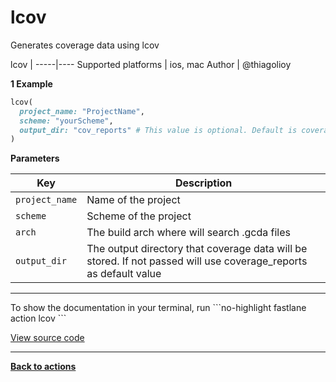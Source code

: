 # lcov


Generates coverage data using lcov







lcov |
-----|----
Supported platforms | ios, mac
Author | @thiagolioy



**1 Example**

```ruby
lcov(
  project_name: "ProjectName",
  scheme: "yourScheme",
  output_dir: "cov_reports" # This value is optional. Default is coverage_reports
)
```





**Parameters**

Key | Description
----|------------
  `project_name` | Name of the project
  `scheme` | Scheme of the project
  `arch` | The build arch where will search .gcda files
  `output_dir` | The output directory that coverage data will be stored. If not passed will use coverage_reports as default value




<hr />
To show the documentation in your terminal, run
```no-highlight
fastlane action lcov
```

<a href="https://github.com/fastlane/fastlane/blob/master/fastlane/lib/fastlane/actions/lcov.rb" target="_blank">View source code</a>

<hr />

<a href="/actions"><b>Back to actions</b></a>
